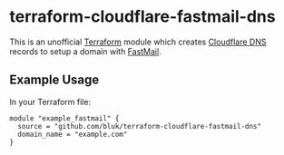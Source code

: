 # terraform-cloudflare-fastmail-dns

This is an unofficial [Terraform][terraform] module which creates
[Cloudflare DNS][cloudflare] records to setup a domain with
[FastMail][fastmail].

## Example Usage

In your Terraform file:

```
module "example_fastmail" {
  source = "github.com/bluk/terraform-cloudflare-fastmail-dns"
  domain_name = "example.com"
}
```

[terraform]: https://www.terraform.io
[cloudflare]: https://www.cloudflare.com
[fastmail]: https://www.fastmail.com
